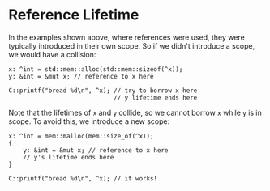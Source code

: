 # Reference Lifetime

In the examples shown above, where references were used, they were
typically introduced in their own scope. So if we didn't introduce
a scope, we would have a collision:

```
x: ^int = std::mem::alloc(std::mem::sizeof(^x));
y: &int = &mut x; // reference to x here

C::printf("bread %d\n", ^x); // try to borrow x here
                             // y lifetime ends here
```

Note that the lifetimes of `x` and `y` collide, so we cannot borrow `x`
while `y` is in scope. To avoid this, we introduce a new scope:

```
x: ^int = mem::malloc(mem::size_of(^x));
{
    y: &int = &mut x; // reference to x here
    // y's lifetime ends here
}

C::printf("bread %d\n", ^x); // it works!
```
